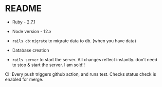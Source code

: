 # README


* Ruby - 2.7.1

* Node version - 12.x

* `rails db:migrate` to migrate data to db. (when you have data) 

* Database creation

* `rails server` to start the server. All changes reflect instantly. don't need to
stop & start the server. I am sold!!




CI:
  Every push triggers github action, and runs test. Checks status check is enabled for merge.
